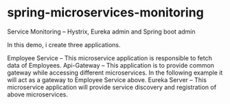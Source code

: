 # spring-microservices-monitoring
Service Monitoring – Hystrix, Eureka admin and Spring boot admin

In this demo, i create three applications.

Employee Service – This microservice application is responsible to fetch data of Employees.
Api-Gateway – This application is to provide common gateway while accessing different microservices. In the following example it will act as a gateway to Employee Service above.
Eureka Server – This microservice application will provide service discovery and registration of above microservices.
